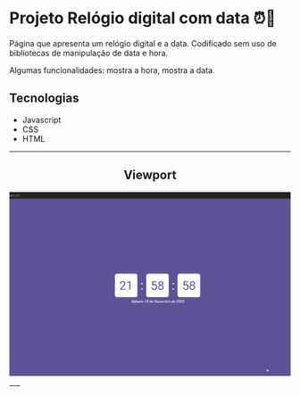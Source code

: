 # Projeto Relógio digital com data ⏰📅

Página que apresenta um relógio digital e a data. Codificado sem uso de bibliotecas de manipulação de data e hora.

Algumas funcionalidades: mostra a hora, mostra a data.

## Tecnologias

- Javascript
- CSS
- HTML

---

<h2 align="center">Viewport</h2>

<img src="./tela.gif" alt="Gif de uma to-do list"> 
___

